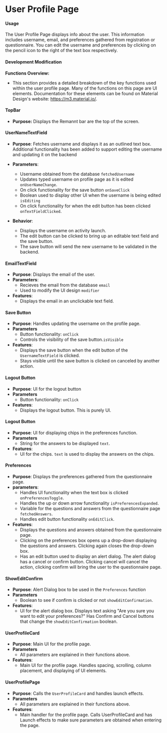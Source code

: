 # User Profile Page

#### Usage

The User Profile Page displays info about the user. This information includes
username, email, and preferences gathered from registration or questionnaire.
You can edit the username and preferences by clicking on the pencil icon to the
right of the text box respectively.

#### Development Modification


**Functions Overview:**
 - This section provides a detailed breakdown of the key functions used within the user profile page. Many of the functions on this page are UI elements. Documentation for these elements can be found on Material Design's website: https://m3.material.io/.

#### TopBar

  - **Purpose:** Displays the Remannt bar are the top of the screen.

#### UserNameTextField

  - **Purpose**: Fetches username and displays it as an outlined text box.       Additional functionality has been added to support editing the username and updating it on the backend

  - **Parameters**:
      -  Username obtained from the database `fetchedUsername`
      -  Updates typed username on profile page as it is edited `onUserNameChange`.
      -  On click functionality for the save button `onSaveClick`
      -  Boolean used to display other UI when the username is being edited `isEditing`
      -  On click functionality for when the edit button has been clicked `onTextFieldClicked`.
  - **Behavior**:
      - Displays the username on activity launch.
      - The edit button can be clicked to bring up an editable text field and the save button.
      - The save button will send the new username to be validated in the backend.

#### EmailTextField

  - **Purpose**: Displays the email of the user.
  - **Parameters**: 
      - Recieves the email from the database `email`
      - Used to modify the UI design `modifier`
  - **Features**:
      - Displays the email in an unclickable text field.

#### Save Button

  - **Purpose**: Handles updating the username on the profile page.
  - **Parameters** 
      - Button functionality: `onClick`
      - Controls the visibility of the save button.`isVisible`
  - **Features**:
      - Displays the save button when the edit button of the `UsernameTextField` is clicked.
      - Stays visible until the save button is clicked on canceled by another action.

#### Logout Button

  - **Purpose**: UI for the logout button
  - **Parameters** 
      - Button functionality: `onClick`
  - **Features**:
      - Displays the logout button. This is purely UI.

#### Logout Button

  - **Purpose**: UI for displaying chips in the preferences function.
  - **Parameters** 
      - String for the answers to be displayed `text`.
  - **Features**:
      - UI for the chips. `text` is used to display the answers on the chips.

#### Preferences

  - **Purpose**: Displays the preferences gathered from the questionnaire page.
  - **parameters**: 
      - Handles UI functionality when the text box is clicked `onPreferencesToggle`.
      - Handles the up or down arrow functionality `isPreferencesExpanded`.
      - Variable for the questions and answers from the questionnaire page `fetchedAnswers`.
      - Handles edit button functionality `onEditClick`.
  - **Features**:
      - Displays the questions and answers obtained from the questionnaire page.
      - Clicking on the preferences box opens up a drop-down displaying the questions and answers. Clicking again closes the drop-down box.
      - Has an edit button used to display an alert dialog. The alert dialog has a cancel or confirm button. Clicking cancel will cancel the action, clicking confirm will bring the user to the questionnaire page.
      
#### ShowEditConfirm

  - **Purpose**: Alert Dialog box to be used in the `Preferences` function
  - **Parameters** 
      - Boolean to see if confirm is clicked or not `showEditConfirmation`.
  - **Features**:
      - UI for the alert dialog box. Displays text asking "Are you sure you want to edit your preferences?" Has Confirm and Cancel buttons that change the `showEditConfirmation` boolean.

#### UserProfileCard

  - **Purpose**: Main UI for the profile page.
  - **Parameters** 
      - All parameters are explained in their functions above.
  - **Features**:
      - Main UI for the profile page. Handles spacing, scrolling, column placement, and displaying of UI elements.   

#### UserProfilePage

  - **Purpose**: Calls the `UserProfileCard` and handles launch effects.
  - **Parameters** 
      - All parameters are explained in their functions above.
  - **Features**:
      - Main handler for the profile page. Calls UserProfileCard and has Launch effects to make sure parameters are obtained when entering the page.

##